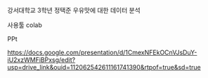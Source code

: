 강서대학교 3학년 정택준 우유맛에 대한 데이터 분석

사용툴 colab

PPt

https://docs.google.com/presentation/d/1CmexNFEkOCnVJsDuY-iU2xzWMFiBPxsg/edit?usp=drive_link&ouid=112062542611161741390&rtpof=true&sd=true
